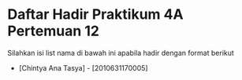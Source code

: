 # Daftar Hadir Praktikum 4A Pertemuan 12
Silahkan isi list nama di bawah ini apabila hadir dengan format berikut

- [Chintya Ana Tasya] - [2010631170005]
